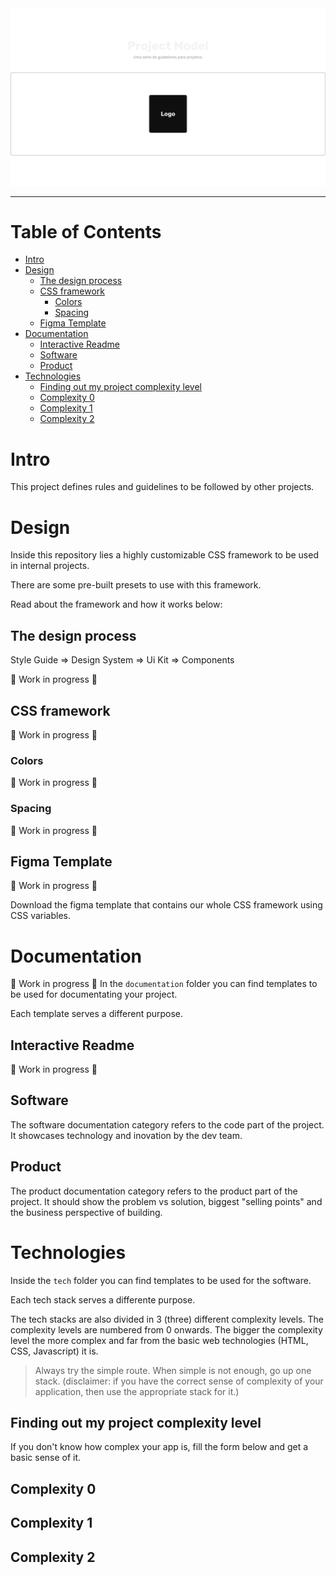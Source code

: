 <a href="https://github.com/vitorgouveia/project-model" target="_blank" rel="noopener">
  <img alt="Project Cover Image" src="assets/readme_cover.png" />
</a>

---

# Table of Contents
- [Intro](#intro)
- [Design](#design)
  * [The design process](#the-design-process)
  * [CSS framework](#css-framework)
    + [Colors](#colors)
    + [Spacing](#spacing)
  * [Figma Template](#figma-template)
- [Documentation](#documentation)
  * [Interactive Readme](#interactive-readme)
  * [Software](#software)
  * [Product](#product)
- [Technologies](#technologies)
  * [Finding out my project complexity level](#finding-out-my-project-complexity-level)
  * [Complexity 0](#complexity-0)
  * [Complexity 1](#complexity-1)
  * [Complexity 2](#complexity-2)

# Intro
This project defines rules and guidelines to be followed by other projects.

# Design
Inside this repository lies a highly customizable CSS framework to be used in internal projects.

There are some pre-built presets to use with this framework.

Read about the framework and how it works below:

## The design process
Style Guide => Design System => Ui Kit => Components

🚧 Work in progress 🚧

## CSS framework
🚧 Work in progress 🚧

### Colors
🚧 Work in progress 🚧
### Spacing
🚧 Work in progress 🚧

## Figma Template
🚧 Work in progress 🚧

Download the figma template that contains our whole CSS framework using CSS variables.

<file>

# Documentation
🚧 Work in progress 🚧
In the `documentation` folder you can find templates to be used for documentating your project.

Each template serves a different purpose.

## Interactive Readme
🚧 Work in progress 🚧

## Software
The software documentation category refers to the code part of the project. It showcases technology and inovation by the dev team.

## Product
The product documentation category refers to the product part of the project. It should show the problem vs solution, biggest "selling points" and the business perspective of building.

# Technologies
Inside the `tech` folder you can find templates to be used for the software.

Each tech stack serves a differente purpose.

The tech stacks are also divided in 3 (three) different complexity levels. The complexity levels are numbered from 0 onwards. The bigger the complexity level the more complex and far from the basic web technologies (HTML, CSS, Javascript) it is.

> Always try the simple route. When simple is not enough, go up one stack. (disclaimer: if you have the correct sense of complexity of your application, then use the appropriate stack for it.)

## Finding out my project complexity level
If you don't know how complex your app is, fill the form below and get a basic sense of it.

<form link>

## Complexity 0
## Complexity 1
## Complexity 2
